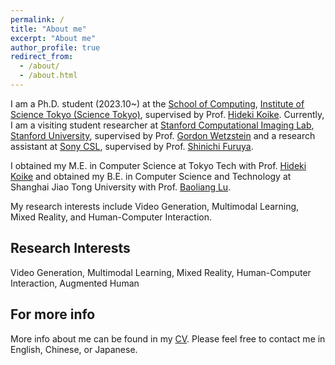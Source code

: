 ```yaml
---
permalink: /
title: "About me"
excerpt: "About me"
author_profile: true
redirect_from: 
  - /about/
  - /about.html
---
```


I am a Ph.D. student (2023.10~) at the [School of Computing](https://educ.titech.ac.jp/cs/eng/), [Institute of Science Tokyo (Science Tokyo)](https://www.isct.ac.jp/en), supervised by Prof. [Hideki Koike](https://scholar.google.com/citations?hl=en&user=Ih8cJXQAAAAJ).
Currently, I am a visiting student researcher at [Stanford Computational Imaging Lab](https://www.computationalimaging.org/), [Stanford University](https://www.stanford.edu/), supervised by Prof. [Gordon Wetzstein](https://scholar.google.com/citations?user=VOf45S0AAAAJ&hl=en) and a research assistant at [Sony CSL](https://www.sonycsl.co.jp/), supervised by Prof. [Shinichi Furuya](https://scholar.google.com/citations?hl=en&user=IphDyJcAAAAJ).

I obtained my M.E. in Computer Science at Tokyo Tech with Prof. [Hideki Koike](https://www.vogue.cs.titech.ac.jp/koike) and obtained my B.E. in Computer Science and Technology at Shanghai Jiao Tong University with Prof. [Baoliang Lu](https://bcmi.sjtu.edu.cn/~blu/). 

My research interests include Video Generation, Multimodal Learning, Mixed Reality, and Human-Computer Interaction.

Research Interests
------
Video Generation, Multimodal Learning, Mixed Reality, Human-Computer Interaction, Augmented Human

For more info
------
More info about me can be found in my [CV](https://ruofanliu0129.github.io/Resume/cv/). Please feel free to contact me in English, Chinese, or Japanese.
